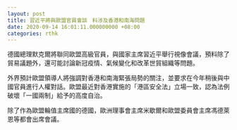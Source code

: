 ```yaml
---
layout: post
title: 習近平將與歐盟官員會談　料涉及香港和南海問題
date: 2020-09-14 16:01:11.000000000 +08:00
categories: rthk
---
```


德國總理默克爾將聯同歐盟高級官員，與國家主席習近平舉行視像會議，預料除了貿易議題外，還可能討論新冠疫情、氣候變化和改革世貿組織等問題。

外界預計歐盟領導人將強調對香港和南海緊張局勢的關注，並要求在今年稍後與中國官員進行人權對話。歐盟最近對香港實施的「港區安全法」立場一致，認為法例破壞「一國兩制」給予的高度自治。

除了作為歐盟輪值主席國的德國，歐洲理事會主席米歇爾和歐盟委員會主席馮德萊恩等都會出席會議。

